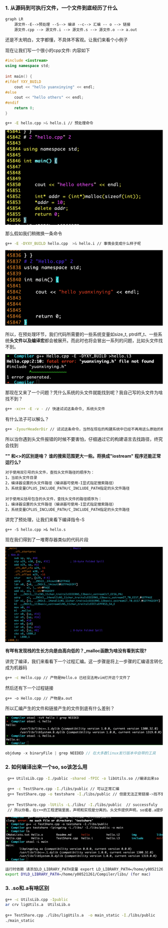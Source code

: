 ### 1. 从源码到可执行文件，一个文件到底经历了什么

```mermaid
graph LR
	源文件--E-->预处理 --S--> 编译 --c--> 汇编 -- o --> 链接
	源文件.cpp --> 源文件.i --> 源文件.s --> 源文件.o --> a.out
```

还是不太明白，文字都懂，不具体不客观。让我们来看个小例子

现在让我们写一个很小的cpp文件: 内容如下

```c++
#include <iostream>
using namespace std;

int main() {
#ifdef YXY_BUILD
    cout << "hello yuanxinying" << endl;
#else
    cout << "hello others" << endl;
#endif
    return 0;
}
```

```bash
g++ -E hello.cpp >& hello.i // 预处理命令
```

![image-20221208233814933](./img/Snipaste_2023-03-15_23-26-15.png)

那么假如我们稍微换一条命令

```bash
g++ -E -DYXY_BUILD hello.cpp  >& hello.i // 事情会变成什么样子呢
```

![image-20221208234044406](./img/image-20221208234044406.png)

所以，在预处理环节，我们代码所需要的一些系统变量如size_t, ptrdiff_t、一些系统**头文件以及编译宏**都会被展开。而此时也将会冒出一系列的问题，比如头文件找不到。

![image-20221208234638481](./img/image-20221208234638481.png)

那现在又来了一个问题？凭什么系统的头文件就能找到呢？我自己写的头文件为啥找不到？

```bash
g++ -xc++ -E -v - // 快速试试这条命令, 系统头文件
```

有什么法子可以解么？

```bash
g++ -IyourHeaderDir // 试试这条命令，当然在现在的构建系统中已经不再用这么原始的模式来实现头文件的包含了。一些基于人文语义的封装已经越来越流行e.g INCLUDE_DIRECTORY() 但是翻译成为底层的命令都是一样的
```

所以当你遇到头文件报错的时候不要害怕，仔细通过它的构建语言去找路径，终究会找到

**"" 和<>的区别是啥？ 谁的搜索范围更大一些。将<iostream>换成"iostream" 程序还能正常运行么?**

```bash
对于使用双引号的头文件，查找头文件路径的顺序为：
1，当前头文件目录
2，编译器设置的头文件路径（编译器可使用-I显式指定搜索路径）
3，系统变量CPLUS_INCLUDE_PATH/C_INCLUDE_PATH指定的头文件路径

对于使用尖括号包含的头文件，查找头文件的路径顺序为：
1，编译器设置的头文件路径（编译器可使用-I显式指定搜索路径）
2，系统变量CPLUS_INCLUDE_PATH/C_INCLUDE_PATH指定的头文件路径
```

讲完了预处理，让我们来看下编译指令-S

``` 
g++ -S hello.cpp >& hello.s
```

现在我们得到了一堆寄存器类似的代码片段

![image-20221209003201386](./img/image-20221209003201386.png)

**有咩有发现栈的生长方向是由高向低的？_malloc函数为啥没有看到实现?**

讲完了编译，我们来看看下一个过程汇编。这一步骤是将上一步骤的汇编语言转化成为机器码

```bash
g++ -c Hello.cpp // 产物是Hello.o 已经没法用vim打开这个文件了
```

然后还有下一个过程链接

```ba
g++ -o Hello.cpp // 产物是a.out 
```

 所以汇编产生的文件和链接产生的文件到底有什么差别？

![image-20221209005748266](./img/image-20221209005748266.png)

```c++
objdump -x binaryFile | grep NEEDED // 在大多数linux发行版本中自带的工具
```

### 2. 如何编译出来一个so, so该怎么用

```bash
 g++ UtilsLib.cpp -I./public -shared -fPIC -o libUtils.so //编译出来so
 
 g++ -c TestShare.cpp -I./libs/public // 可以正常汇编
 g++ TestShare.cpp -o testshare -I./libs/public // 但是无法正常链接->找不到函数定义
 
 g++ TestShare.cpp -lUtils -L./libs/ -I./libs/public  // successfuly   
 // 所以你看，在c++的工程逻辑里面，声明和实现是分离的。头文件提供声明，so或者.a提供实现。要想功能正常，缺一不可
```

![image-20221209014915556](./img/image-20221209014915556.png)

```bash
运行时依赖 请添加LD_LIBRARY_PATH变量 export LD_LIBRARY_PATH=/home/y00521261/Compiler/libs/ (for linux)
export DYLD_LIBRARY_PATH=/home/y00521261/Compiler/libs/ (for mac)
```

### 3. .so和.a有啥区别

```bash
g++ -c UtilsLib.cpp -Ipublic
ar crv ligUtils.a  UtilsLib.o

g++ TestShare.cpp ./libs/ligUtils.a  -o main_static -I./libs/public 
./main_static
```



